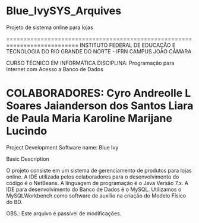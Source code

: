 # Blue_IvySYS_Arquives
Projeto de sistema online para lojas

===========================================================================
INSTITUTO FEDERAL DE EDUCAÇÃO E TECNOLOGIA DO RIO GRANDE DO NORTE - IFRN
CAMPUS JOÃO CÂMARA

CURSO TÉCNICO EM INFORMÁTICA
DISCIPLINA: Programação para Internet com Acesso a Banco de Dados

COLABORADORES:
Cyro Andreolle L Soares
Jaianderson dos Santos
Liara de Paula
Maria Karoline
Marijane Lucindo
===========================================================================

Project Development
Software name: Blue Ivy

Basic Description

O projeto consiste em um sistema de gerenciamento de produtos para lojas online.
A IDE utilizada pelos colaboradores para o desenvolvimento do código é o NetBeans.
A linguagem de programação é o Java Versão 7.x.
A IDE para desenvolvimento do Banco de Dados é o MySQL. Utilizamos o MySQLWorkbench como software de 
auxílio na criação do Modelo Físico do BD.

OBS.: Este arquivo é passível de modificações.


